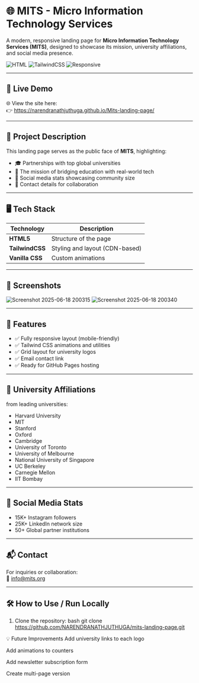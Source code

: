 # 🌐 MITS - Micro Information Technology Services

A modern, responsive landing page for **Micro Information Technology Services (MITS)**, designed to showcase its mission, university affiliations, and social media presence.

![HTML](https://img.shields.io/badge/HTML5-E34F26?style=flat-square&logo=html5&logoColor=white)
![TailwindCSS](https://img.shields.io/badge/Tailwind_CSS-38B2AC?style=flat-square&logo=tailwind-css&logoColor=white)
![Responsive](https://img.shields.io/badge/Responsive-Yes-green)

---

## 🚀 Live Demo

🌐 View the site here:  
👉  https://narendranathjuthuga.github.io/Mits-landing-page/

---

## 🎯 Project Description

This landing page serves as the public face of **MITS**, highlighting:

- 🎓 Partnerships with top global universities
- 🎯 The mission of bridging education with real-world tech
- 📱 Social media stats showcasing community size
- 📧 Contact details for collaboration

---

## 🖥️ Tech Stack

| Technology     | Description                    |
|----------------|--------------------------------|
| **HTML5**      | Structure of the page          |
| **TailwindCSS**| Styling and layout (CDN-based) |
| **Vanilla CSS**| Custom animations              |

---

## 📸 Screenshots

![Screenshot 2025-06-18 200315](https://github.com/user-attachments/assets/be765132-2a21-449f-bf90-71bfc0abac7c)
![Screenshot 2025-06-18 200340](https://github.com/user-attachments/assets/e1f8b3cb-707a-4850-8c59-c37b8dfb655e)



---

## 📌 Features

- ✅ Fully responsive layout (mobile-friendly)
- ✅ Tailwind CSS animations and utilities
- ✅ Grid layout for university logos
- ✅ Email contact link
- ✅ Ready for GitHub Pages hosting

---

## 🏫 University Affiliations

from leading universities:

- Harvard University
- MIT
- Stanford
- Oxford
- Cambridge
- University of Toronto
- University of Melbourne
- National University of Singapore
- UC Berkeley
- Carnegie Mellon
- IIT Bombay

---

## 📲 Social Media Stats

- 15K+ Instagram followers  
- 25K+ LinkedIn network size  
- 50+ Global partner institutions  

---

## 📬 Contact

For inquiries or collaboration:  
📧 [info@mits.org](mailto:info@mits.org)

---

## 🛠️ How to Use / Run Locally

1. Clone the repository:
   bash
   git clone https://github.com/NARENDRANATHJUTHUGA/mits-landing-page.git


💡 Future Improvements
Add university links to each logo

Add animations to counters

Add newsletter subscription form

Create multi-page version
